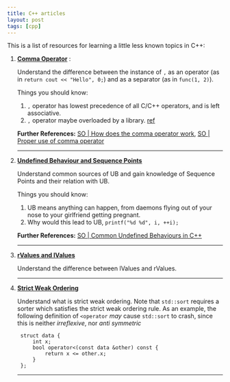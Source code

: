 ```yaml
---
title: C++ articles
layout: post
tags: [cpp]
---
```


This is a list of resources for learning a little less known topics in C++:

1. **[Comma Operator](https://en.wikipedia.org/wiki/Comma_operator)** :

    Understand the difference between the instance of `,` as an operator (as in `return cout << "Hello", 0;`)
    and as a separator (as in `func(1, 2)`).

    Things you should know:

    1. `,` operator has lowest precedence of all C/C++ operators, and is left associative.
    2. `,` operator maybe overloaded by a library. [ref](http://stackoverflow.com/a/54172/3821813)

    **Further References:** [SO \| How does the comma operator work](http://stackoverflow.com/questions/54142/how-does-the-comma-operator-work), [SO \| Proper use of comma operator](http://stackoverflow.com/questions/17902992/what-is-the-proper-use-of-the-comma-operator)

    ---

2. **[Undefined Behaviour and Sequence Points](http://stackoverflow.com/questions/4176328/undefined-behavior-and-sequence-points)**

    Understand common sources of UB and gain knowledge of Sequence Points and their relation with UB.

    Things you should know:

    1. UB means anything can happen, from daemons flying out of your nose to your girlfriend getting pregnant.
    2. Why would this lead to UB, `printf("%d %d", i, ++i);`

    **Further References:** [SO \| Common Undefined Behaviours in C++](http://stackoverflow.com/questions/367633/what-are-all-the-common-undefined-behaviours-that-a-c-programmer-should-know-a?rq=1)

    ---

3. **[rValues and lValues](http://thbecker.net/articles/rvalue_references/section_01.html)**

    Understand the difference between lValues and rValues.

    ---

4. **[Strict Weak Ordering](http://www.sgi.com/tech/stl/StrictWeakOrdering.html)**

    Understand what is strict weak ordering. Note that `std::sort` requires a sorter which satisfies
    the strict weak ordering rule. As an example, the following definition of `<operator` *may* cause
    `std::sort` to crash, since this is neither *irreflexive*, nor *anti symmetric*

        struct data {
            int x;
            bool operator<(const data &other) const {
                return x <= other.x;
            }
        };

    ---
